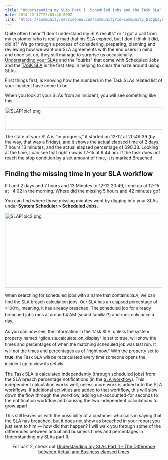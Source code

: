 ```yaml
---
title: "Understanding my SLAs Part I  Scheduled jobs and the TASK SLA"
date: 2014-12-17T22:03:46.000Z
link: "https://community.servicenow.com/community?id=community_blog&sys_id=1bdd6ae9dbd0dbc01dcaf3231f961947"
---
```

<p>Quite often I hear "I don't understand my SLA results" or "I got a call from my customer who is really mad that his SLA expired, but I don't think it did, did it?" We go through a process of considering, preparing, planning and reviewing how we want our SLA agreements with the end users in mind, and once set up, they still manage to surprise us occasionally. <a title="ki.servicenow.com/index.php?title=Service_Level_Agreements_(SLA)_Plugin" href="http://wiki.servicenow.com/index.php?title=Service_Level_Agreements_(SLA)_Plugin">Understanding your SLAs</a> and the "quirks" that come with Scheduled Jobs and the <a title="ki.servicenow.com/index.php?title=Service_Level_Agreements_(SLA)_Plugin#Task_SLA" href="http://wiki.servicenow.com/index.php?title=Service_Level_Agreements_(SLA)_Plugin#Task_SLA">TASK SLA</a> is the first step in helping to clear the haze around using SLAs.</p><p></p><p>First things first, is knowing how the numbers in the Task SLAs related list of your incident have come to be.</p><p></p><p>When you look at your SLAs from an incident, you will see something like this:</p><p><img   alt="SLAP1pic1.png" class="image-0 jive-image" src="ee02f735db1cdfc0b322f4621f961974.iix" style="height: 70px; width: 620px; display: block; margin-left: auto; margin-right: auto;"/></p><p></p><p>The state of your SLA is "in progress," it started on 12-12 at 20:49:39 (by the way, that was a Friday), and it shows the actual elapsed time of 2 days, 7 hours 13 minutes, and the actual elapsed percentage of 690.38. Looking at the time, I can see that right now is 12-15 at 9:44 am. If the task does not reach the stop condition by a set amount of time, it is marked Breached.</p><p><span style="font-size: 10pt; line-height: 1.5em;"> </span></p><h2>Finding the missing time in your SLA workflow</h2><p></p><p>If I add 2 days and 7 hours and 13 Minutes to 12-12 20:49, I end up at 12-15 at   4:02 in the morning. Where did the missing 5 hours and 42 minutes go?</p><p></p><p>You can find where those missing minutes went by digging into your SLAs under <strong>System Scheduler &gt; Scheduled Jobs.</strong></p><p><img   alt="SLAP1pic2.png" class="image-1 jive-image" src="0ff3dd02db50d7041dcaf3231f961997.iix" style="height: 238px; width: 620px; display: block; margin-left: auto; margin-right: auto;"/></p><p><span style="font-size: 13.63636302948px; line-height: 1.5em;">When searching for scheduled jobs with a name that contains SLA, we can find the SLA breach calculation jobs. Our SLA has an elapsed percentage of &gt;100%, meaning, it has already breached. The scheduled job for already breached jobs runs at around 4 AM (sound familiar?) and runs only once a day.</span></p><p><span style="font-size: 13.63636302948px; line-height: 1.5em;"> </span></p><p><span style="font-size: 13.63636302948px; line-height: 1.5em;"><span style="font-size: 13.63636302948px;">As you can now see, the information in the Task SLA, unless the system property named "glide.sla.calculate_on_display" is set to true, will show the times and percentages of when the matching scheduled job was last run. It will not the times and percentages as of "right now." With the property set to </span><span style="font-size: 13.63636302948px;"><strong>true</strong></span><span style="font-size: 13.63636302948px;">, the Task SLA will be recalculated every time someone opens the incident up to view its details.</span></span></p><p><span style="font-size: 13.63636302948px; line-height: 1.5em;"> </span></p><p>The Task SLA is calculated independently (through scheduled jobs) from the SLA breach percentage notifications (in the <a title="ki.servicenow.com/index.php?title=Creating_an_SLA_Workflow" href="http://wiki.servicenow.com/index.php?title=Creating_an_SLA_Workflow" style="font-size: 13.63636302948px;">SLA workflow</a>). This independent calculation works well, unless more work is added into the SLA workflows. If additional activities are added to that workflow, this will slow down the flow through the workflow, adding un-accounted-for seconds to the notification workflow and causing the two independent calculations to grow apart.</p><p></p><p>This still leaves us with the possibility of a customer who calls in saying that the SLA has breached, but it does not show as breached in your report you just sent to him — how did that happen? I will walk you through some of the differences between actual and business times and percentages in Understanding my SLAs part II.</p><p></p><p style="text-align: center;">For part 2, check out <a title="Understanding my SLAs  Part II - The Difference between Actual and Business elapsed times" __default_attr="3758" __jive_macro_name="blogpost" class="jive_macro jive_macro_blogpost" data-orig-content="Understanding my SLAs  Part II - The Difference between Actual and Business elapsed times" data-renderedposition="973.9583740234375_370.9895935058594_596_17" href="/community?id=community_blog&sys_id=e33e62addbd0dbc01dcaf3231f9619a2">Understanding my SLAs  Part II - The Difference between Actual and Business elapsed times</a> </p><div><p></p></div>